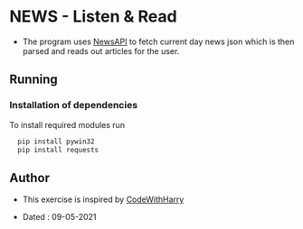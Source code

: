 # NEWS - Listen & Read

* The program uses [NewsAPI](https://newsapi.org/) to fetch current day news json which is then parsed and reads out articles for the user.

## Running

### Installation of dependencies

To install required modules run

```bash
  pip install pywin32
  pip install requests
```
    
## Author

- This exercise is inspired by [CodeWithHarry](https://youtube.com/playlist?list=PLu0W_9lII9agICnT8t4iYVSZ3eykIAOME)

- Dated : 09-05-2021